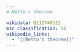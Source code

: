 ```yaml
---
# Netto's theorem

wikidata: Q112740521
msc_classification: 54
wikipedia_links:
  - "[[Netto's theorem]]"
---
```

